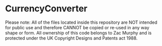 # CurrencyConverter
Please note:
All of the files located inside this repository are NOT intended for public use and therefore CANNOT be copied or re-used in any way shape or form.
All ownership of this code belongs to Zac Murphy and is protected under the UK Copyright Designs and Patents act 1988.
